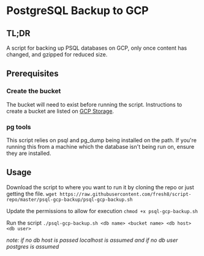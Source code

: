 # PostgreSQL Backup to GCP

## TL;DR
A script for backing up PSQL databases on GCP, only once content has changed,
and gzipped for reduced size.

## Prerequisites

### Create the bucket

The bucket will need to exist before running the script. Instructions to create
a bucket are listed on [GCP Storage](https://cloud.google.com/storage/docs/creating-buckets).

### pg tools

This script relies on psql and pg_dump being installed on the path. If you're
running this from a machine which the database isn't being run on, ensure they
are installed.

## Usage

Download the script to where you want to run it by cloning the repo or just
getting the file.
`wget https://raw.githubusercontent.com/fresh8/script-repo/master/psql-gcp-backup/psql-gcp-backup.sh`

Update the permissions to allow for execution
`chmod +x psql-gcp-backup.sh`

Run the script
`./psql-gcp-backup.sh <db name> <bucket name> <db host> <db user>`

*note: if no db host is passed localhost is assumed and if no db user postgres is assumed*
